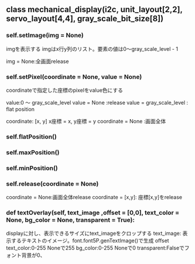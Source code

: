 


## class mechanical_display(i2c, unit_layout[2,2], servo_layout[4,4], gray_scale_bit_size[8])

### self.setImage(img = None)
imgを表示する
imgはx行y列のリスト。要素の値は0～gray_scale_level - 1

img = None:全画面release



### self.setPixel(coordinate = None, value = None)
coordinateで指定した座標のpixelをvalue色にする

value:0 ～ gray_scale_level
value = None :release
value = gray_scale_level : flat position

coordinate: [x, y] x座標 = x, y座標 = y 
coordinate = None :画面全体

### self.flatPosition()

### self.maxPosition()

### self.minPosition()

### self.release(coordinate = None)
coordinate = None:画面全体release
coordinate = [x,y]: 座標[x,y]をrelease

### def textOverlay(self, text_image ,offset = [0,0], text_color = None, bg_color = None, transparent = True):
displayに対し、表示できるサイズにtext_imageをクロップする
text_image: 表示するテキストのイメージ。font.font5P.genTextImage()で生成
offset
text_color:0-255 Noneで255
bg_color:0-255 Noneで0
transparent:Falseでフォント背景が0、


